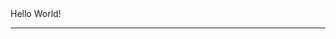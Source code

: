 <!DOCTYPE html>
<html lang="en" dir="ltr">
  <head>
    <meta charset="utf-8">
    <meta name="twitter:" content="">
    <title></title>
  </head>
  <body>
    Hello World!
    <br>
    <hr>



  </body>
</html>
